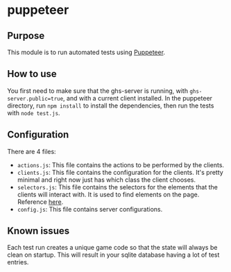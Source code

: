 # puppeteer

## Purpose

This module is to run automated tests using [Puppeteer](https://pptr.dev/).

## How to use

You first need to make sure that the ghs-server is running, with `ghs-server.public=true`, and with a current client installed.
In the puppeteer directory, run `npm install` to install the dependencies, then run the tests with `node test.js`.

## Configuration

There are 4 files:
- `actions.js`: This file contains the actions to be performed by the clients.
- `clients.js`: This file contains the configuration for the clients. It's pretty minimal and right now just has which class the client chooses.
- `selectors.js`: This file contains the selectors for the elements that the clients will interact with. It is used to find elements on the page. Reference [here](https://pptr.dev/guides/page-interactions).
- `config.js`: This file contains server configurations.

## Known issues

Each test run creates a unique game code so that the state will always be clean on startup. This will result in your sqlite database having a lot of test entries.